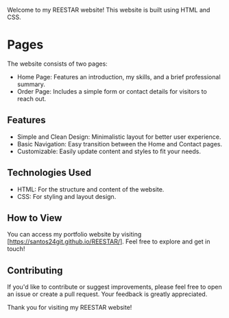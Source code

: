 Welcome to my REESTAR website! This website is built using HTML and CSS. 

# Pages

The website consists of two pages:  
- Home Page: Features an introduction, my skills, and a brief professional summary.  
- Order Page: Includes a simple form or contact details for visitors to reach out.

## Features

- Simple and Clean Design: Minimalistic layout for better user experience.
- Basic Navigation: Easy transition between the Home and Contact pages.
- Customizable: Easily update content and styles to fit your needs.

## Technologies Used

- HTML: For the structure and content of the website.
- CSS: For styling and layout design.

## How to View

You can access my portfolio website by visiting [https://santos24git.github.io/REESTAR/]. Feel free to explore and get in touch!

## Contributing

If you'd like to contribute or suggest improvements, please feel free to open an issue or create a pull request. Your feedback is greatly appreciated.

Thank you for visiting my REESTAR website!
